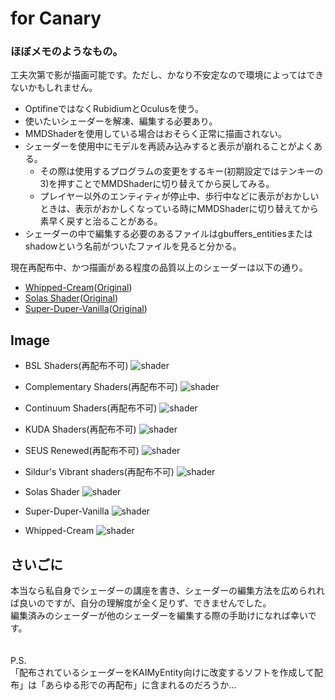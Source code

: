 # for Canary

### ほぼメモのようなもの。

工夫次第で影が描画可能です。ただし、かなり不安定なので環境によってはできないかもしれません。  

* OptifineではなくRubidiumとOculusを使う。  
* 使いたいシェーダーを解凍、編集する必要あり。  
* MMDShaderを使用している場合はおそらく正常に描画されない。  
* シェーダーを使用中にモデルを再読み込みすると表示が崩れることがよくある。  
  * その際は使用するプログラムの変更をするキー(初期設定ではテンキーの3)を押すことでMMDShaderに切り替えてから戻してみる。  
  * プレイヤー以外のエンティティが停止中、歩行中などに表示がおかしいときは、表示がおかしくなっている時にMMDShaderに切り替えてから素早く戻すと治ることがある。  
* シェーダーの中で編集する必要のあるファイルはgbuffers_entitiesまたはshadowという名前がついたファイルを見ると分かる。  

現在再配布中、かつ描画がある程度の品質以上のシェーダーは以下の通り。  


* [Whipped-Cream](https://github.com/Gengorou-C/Whipped-Cream)([Original](https://github.com/Zi7ar21/Whipped-Cream))
* [Solas Shader](https://github.com/Gengorou-C/Solas-Shader)([Original](https://github.com/Septonious/Solas-Shader))
* [Super-Duper-Vanilla](https://github.com/Gengorou-C/Super-Duper-Vanilla)([Original](https://github.com/Eldeston/Super-Duper-Vanilla))

## Image

* BSL Shaders(再配布不可)
![shader](image/BSL.png)

* Complementary Shaders(再配布不可)
![shader](image/Complementary.png)

* Continuum Shaders(再配布不可)
![shader](image/Continuum.png)

* KUDA Shaders(再配布不可)
![shader](image/KUDA.png)

* SEUS Renewed(再配布不可)
![shader](image/SEUS.png)

* Sildur's Vibrant shaders(再配布不可)
![shader](image/Sildur's.png)

* Solas Shader
![shader](image/Solas.png)

* Super-Duper-Vanilla
![shader](image/Super-Duper.png)

* Whipped-Cream
![shader](image/Whipped-Cream.png)

## さいごに

本当なら私自身でシェーダーの講座を書き、シェーダーの編集方法を広められれば良いのですが、自分の理解度が全く足りず、できませんでした。  
編集済みのシェーダーが他のシェーダーを編集する際の手助けになれば幸いです。  
<br>
<br>
P.S.  
「配布されているシェーダーをKAIMyEntity向けに改変するソフトを作成して配布」は「あらゆる形での再配布」に含まれるのだろうか…